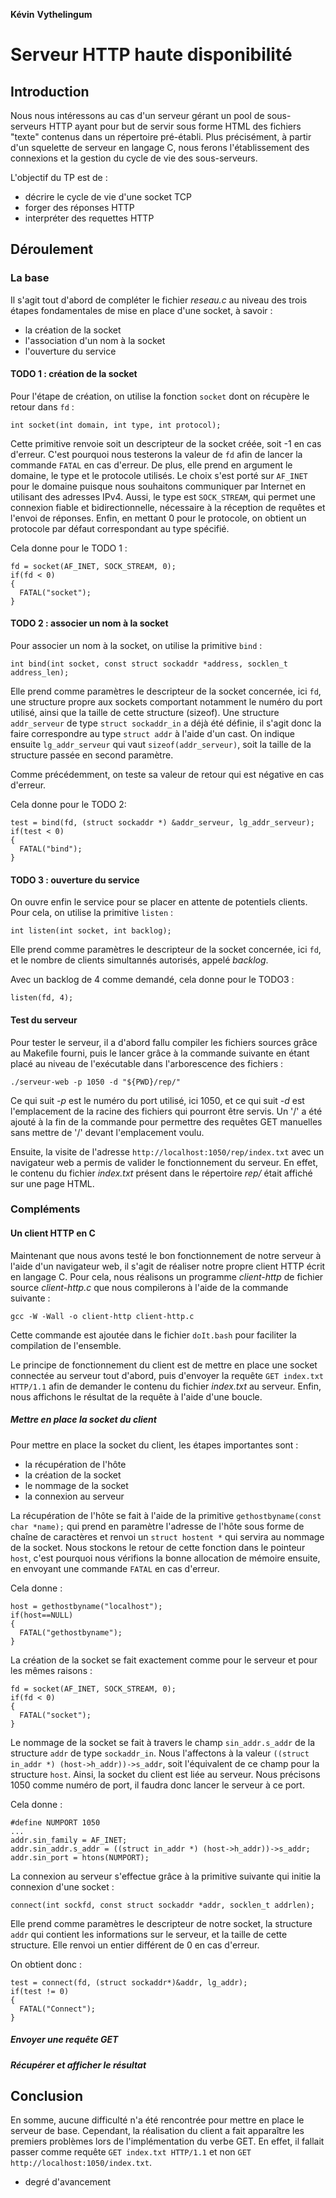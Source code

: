 **Kévin**
**Vythelingum**

# Serveur HTTP haute disponibilité

## Introduction

Nous nous intéressons au cas d'un serveur gérant un pool de sous-serveurs HTTP ayant pour but de servir sous forme HTML des fichiers "texte" contenus dans un répertoire pré-établi.
Plus précisément, à partir d'un squelette de serveur en langage C, nous ferons l'établissement des connexions et la gestion du cycle de vie des sous-serveurs.

L'objectif du TP est de :

- décrire le cycle de vie d'une socket TCP
- forger des réponses HTTP
- interpréter des requettes HTTP

## Déroulement

### La base

Il s'agit tout d'abord de compléter le fichier *reseau.c* au niveau des trois étapes fondamentales de mise en place d'une socket, à savoir :

* la création de la socket
* l'association d'un nom à la socket
* l'ouverture du service

#### TODO 1 : création de la socket

Pour l'étape de création, on utilise la fonction `socket` dont on récupère le retour dans `fd` :

    int socket(int domain, int type, int protocol);

Cette primitive renvoie soit un descripteur de la socket créée, soit -1 en cas d'erreur.
C'est pourquoi nous testerons la valeur de `fd` afin de lancer la commande `FATAL` en cas d'erreur.
De plus, elle prend en argument le domaine, le type et le protocole utilisés.
Le choix s'est porté sur `AF_INET` pour le domaine puisque nous souhaitons communiquer par Internet en utilisant des adresses IPv4.
Aussi, le type est `SOCK_STREAM`, qui permet une connexion fiable et bidirectionnelle, nécessaire à la réception de requêtes et l'envoi de réponses.
Enfin, en mettant 0 pour le protocole, on obtient un protocole par défaut correspondant au type spécifié.

Cela donne pour le TODO 1 :

    fd = socket(AF_INET, SOCK_STREAM, 0);
    if(fd < 0)
    {
      FATAL("socket");
    }

#### TODO 2 : associer un nom à la socket

Pour associer un nom à la socket, on utilise la primitive `bind` :

    int bind(int socket, const struct sockaddr *address, socklen_t address_len);

Elle prend comme paramètres le descripteur de la socket concernée, ici `fd`,
une structure propre aux sockets comportant notamment le numéro du port utilisé,
ainsi que la taille de cette structure (sizeof).
Une structure `addr_serveur` de type `struct sockaddr_in` a déjà été définie, il s'agit donc la faire correspondre au type `struct addr` à l'aide d'un cast.
On indique ensuite `lg_addr_serveur` qui vaut `sizeof(addr_serveur)`, soit la taille de la structure passée en second paramètre.

Comme précédemment, on teste sa valeur de retour qui est négative en cas d'erreur.

Cela donne pour le TODO 2:

    test = bind(fd, (struct sockaddr *) &addr_serveur, lg_addr_serveur);
    if(test < 0)
    {
      FATAL("bind");
    }

#### TODO 3 : ouverture du service

On ouvre enfin le service pour se placer en attente de potentiels clients.
Pour cela, on utilise la primitive `listen` :

    int listen(int socket, int backlog);

Elle prend comme paramètres le descripteur de la socket concernée, ici `fd`,
et le nombre de clients simultannés autorisés, appelé *backlog*.

Avec un backlog de 4 comme demandé, cela donne pour le TODO3 :

    listen(fd, 4);

#### Test du serveur

Pour tester le serveur, il a d'abord fallu compiler les fichiers sources grâce au Makefile fourni, puis le lancer grâce à la commande suivante en étant placé au niveau de l'exécutable dans l'arborescence des fichiers :

    ./serveur-web -p 1050 -d "${PWD}/rep/"

Ce qui suit *-p* est le numéro du port utilisé, ici 1050, et ce qui suit *-d* est l'emplacement de la racine des fichiers qui pourront être servis.
Un '/' a été ajouté à la fin de la commande pour permettre des requêtes GET manuelles sans mettre de '/' devant l'emplacement voulu.

Ensuite, la visite de l'adresse `http://localhost:1050/rep/index.txt` avec un navigateur web a permis de valider le fonctionnement du serveur.
En effet, le contenu du fichier *index.txt* présent dans le répertoire *rep/* était affiché sur une page HTML.

### Compléments

#### Un client HTTP en C

Maintenant que nous avons testé le bon fonctionnement de notre serveur à l'aide d'un navigateur web, il s'agit de réaliser notre propre client HTTP écrit en langage C.
Pour cela, nous réalisons un programme *client-http* de fichier source *client-http.c* que nous compilerons à l'aide de la commande suivante :

    gcc -W -Wall -o client-http client-http.c

Cette commande est ajoutée dans le fichier `doIt.bash` pour faciliter la compilation de l'ensemble.

Le principe de fonctionnement du client est de mettre en place une socket connectée au serveur tout d'abord, puis d'envoyer la requête `GET index.txt HTTP/1.1` afin de demander le contenu du fichier *index.txt* au serveur.
Enfin, nous affichons le résultat de la requête à l'aide d'une boucle.

##### Mettre en place la socket du client

Pour mettre en place la socket du client, les étapes importantes sont :

* la récupération de l'hôte
* la création de la socket
* le nommage de la socket
* la connexion au serveur

La récupération de l'hôte se fait à l'aide de la primitive `gethostbyname(const char *name);` qui prend en paramètre l'adresse de l'hôte sous forme de chaîne de caractères et renvoi un `struct hostent *` qui servira au nommage de la socket.
Nous stockons le retour de cette fonction dans le pointeur `host`, c'est pourquoi nous vérifions la bonne allocation de mémoire ensuite, en envoyant une commande `FATAL` en cas d'erreur.

Cela donne :

    host = gethostbyname("localhost");
    if(host==NULL)
    {
      FATAL("gethostbyname");
    }

La création de la socket se fait exactement comme pour le serveur et pour les mêmes raisons :

    fd = socket(AF_INET, SOCK_STREAM, 0);
    if(fd < 0)
    {
      FATAL("socket");
    }

Le nommage de la socket se fait à travers le champ `sin_addr.s_addr` de la structure `addr` de type `sockaddr_in`.
Nous l'affectons à la valeur `((struct in_addr *) (host->h_addr))->s_addr`, soit l'équivalent de ce champ pour la structure `host`.
Ainsi, la socket du client est liée au serveur.
Nous précisons 1050 comme numéro de port, il faudra donc lancer le serveur à ce port.

Cela donne :

    #define NUMPORT 1050
    ...
    addr.sin_family = AF_INET;
    addr.sin_addr.s_addr = ((struct in_addr *) (host->h_addr))->s_addr;
    addr.sin_port = htons(NUMPORT);

La connexion au serveur s'effectue grâce à la primitive suivante qui initie la connexion d'une socket :

    connect(int sockfd, const struct sockaddr *addr, socklen_t addrlen);

Elle prend comme paramètres le descripteur de notre socket, la structure `addr` qui contient les informations sur le serveur, et la taille de cette structure.
Elle renvoi un entier différent de 0 en cas d'erreur.

On obtient donc :

    test = connect(fd, (struct sockaddr*)&addr, lg_addr);
    if(test != 0)
    {
      FATAL("Connect");
    }

##### Envoyer une requête GET



##### Récupérer et afficher le résultat

## Conclusion

En somme, aucune difficulté n'a été rencontrée pour mettre en place le serveur de base.
Cependant, la réalisation du client a fait apparaître les premiers problèmes lors de l'implémentation du verbe GET.
En effet, il fallait passer comme requête `GET index.txt HTTP/1.1` et non `GET http://localhost:1050/index.txt`.

- degré d'avancement
